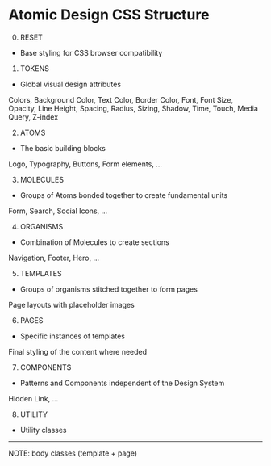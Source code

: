 # Atomic Design CSS Structure

0.  RESET

- Base styling for CSS browser compatibility

1.  TOKENS

- Global visual design attributes

Colors, Background Color, Text Color, Border Color, Font, Font Size, Opacity, Line Height, Spacing, Radius, Sizing, Shadow, Time, Touch, Media Query, Z-index

2.  ATOMS

- The basic building blocks

Logo, Typography, Buttons, Form elements, ...

3.  MOLECULES

- Groups of Atoms bonded together to create fundamental units

Form, Search, Social Icons, ...

4.  ORGANISMS

- Combination of Molecules to create sections

Navigation, Footer, Hero, ...

5.  TEMPLATES

- Groups of organisms stitched together to form pages

Page layouts with placeholder images

6.  PAGES

- Specific instances of templates

Final styling of the content where needed

7.  COMPONENTS

- Patterns and Components independent of the Design System

Hidden Link, ...

8.  UTILITY

- Utility classes

---

NOTE: body classes (template + page)
